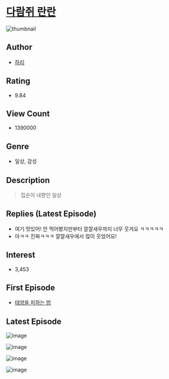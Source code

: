 # [다람쥐 란란](https://comic.naver.com/bestChallenge/list?titleId=735351)
![thumbnail](https://image-comic.pstatic.net/user_contents_data/challenge_comic/2023/03/06/320961/upload_4049636790015308342_480x623.jpeg)

## Author
- [하리](https://comic.naver.com/artistTitle?id=320961)

## Rating
- 9.84

## View Count
- 1390000

## Genre
- 일상, 감성

## Description
> 집순이 내향인 일상

## Replies (Latest Episode)
- 여기 맛있어! 안 먹어봤지만부터 깔깔새우까지 너무 웃겨요 ㅋㅋㅋㅋㅋ
- 아ㅋㅋ 진짜ㅋㅋㅋ 깔깔새우에서 많이 웃었어요!

## Interest
- 3,453

## First Episode
- [태양을 피하는 법](https://comic.naver.com/bestChallenge/detail?titleId=735351&no=1)

## Latest Episode
![image](https://image-comic.pstatic.net/user_contents_data/challenge_comic/2023/05/18/320961/upload_3487530183490090035.jpeg)

![image](https://image-comic.pstatic.net/user_contents_data/challenge_comic/2023/05/18/320961/upload_3618142247821062502.jpeg)

![image](https://image-comic.pstatic.net/user_contents_data/challenge_comic/2023/05/18/320961/upload_3690478017498539315.jpeg)

![image](https://image-comic.pstatic.net/user_contents_data/challenge_comic/2023/05/18/320961/upload_4121749565074715954.jpeg)
